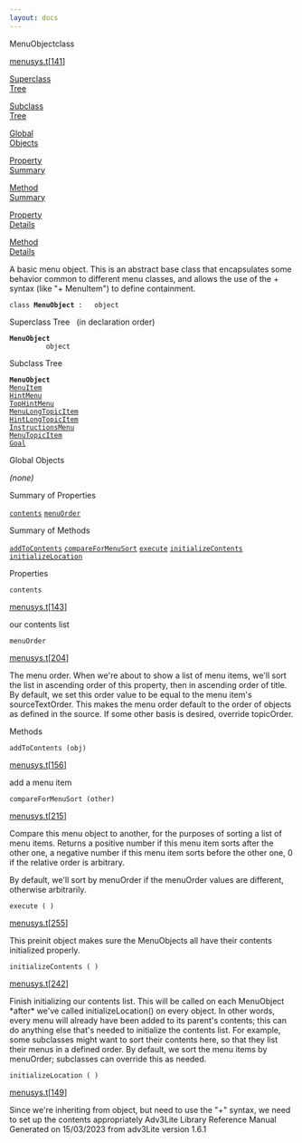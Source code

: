 ```yaml
---
layout: docs
---
```

<span class="title">MenuObject</span><span class="type">class</span>

[menusys.t](../file/menusys.t.html)\[[141](../source/menusys.t.html#141)\]

[Superclass  
Tree](#_SuperClassTree_)

[Subclass  
Tree](#_SubClassTree_)

[Global  
Objects](#_ObjectSummary_)

[Property  
Summary](#_PropSummary_)

[Method  
Summary](#_MethodSummary_)

[Property  
Details](#_Properties_)

[Method  
Details](#_Methods_)



A basic menu object. This is an abstract base class that encapsulates
some behavior common to different menu classes, and allows the use of
the + syntax (like "+ MenuItem") to define containment.

`class `**`MenuObject`**` :   object`



<span id="_SuperClassTree_"></span>



<span class="hdln">Superclass Tree</span>   (in declaration order)



**`MenuObject`**  
`         object`  
<span id="_SubClassTree_"></span>



<span class="hdln">Subclass Tree</span>  



**`MenuObject`**  
[`MenuItem`](../object/MenuItem.html)  
[`HintMenu`](../object/HintMenu.html)  
[`TopHintMenu`](../object/TopHintMenu.html)  
[`MenuLongTopicItem`](../object/MenuLongTopicItem.html)  
[`HintLongTopicItem`](../object/HintLongTopicItem.html)  
[`InstructionsMenu`](../object/InstructionsMenu.html)  
[`MenuTopicItem`](../object/MenuTopicItem.html)  
[`Goal`](../object/Goal.html)  
<span id="_ObjectSummary_"></span>



<span class="hdln">Global Objects</span>  



*(none)* <span id="_PropSummary_"></span>



<span class="hdln">Summary of Properties</span>  



[`contents`](#contents) [`menuOrder`](#menuOrder)

<span id="_MethodSummary_"></span>



<span class="hdln">Summary of Methods</span>  



[`addToContents`](#addToContents) [`compareForMenuSort`](#compareForMenuSort) [`execute`](#execute) [`initializeContents`](#initializeContents) [`initializeLocation`](#initializeLocation)

<span id="_Properties_"></span>



<span class="hdln">Properties</span>  



<span id="contents"></span>

`contents`

[menusys.t](../file/menusys.t.html)\[[143](../source/menusys.t.html#143)\]



our contents list



<span id="menuOrder"></span>

`menuOrder`

[menusys.t](../file/menusys.t.html)\[[204](../source/menusys.t.html#204)\]



The menu order. When we're about to show a list of menu items, we'll
sort the list in ascending order of this property, then in ascending
order of title. By default, we set this order value to be equal to the
menu item's sourceTextOrder. This makes the menu order default to the
order of objects as defined in the source. If some other basis is
desired, override topicOrder.



<span id="_Methods_"></span>



<span class="hdln">Methods</span>  



<span id="addToContents"></span>

`addToContents (obj)`

[menusys.t](../file/menusys.t.html)\[[156](../source/menusys.t.html#156)\]



add a menu item



<span id="compareForMenuSort"></span>

`compareForMenuSort (other)`

[menusys.t](../file/menusys.t.html)\[[215](../source/menusys.t.html#215)\]



Compare this menu object to another, for the purposes of sorting a list
of menu items. Returns a positive number if this menu item sorts after
the other one, a negative number if this menu item sorts before the
other one, 0 if the relative order is arbitrary.

By default, we'll sort by menuOrder if the menuOrder values are
different, otherwise arbitrarily.



<span id="execute"></span>

`execute ( )`

[menusys.t](../file/menusys.t.html)\[[255](../source/menusys.t.html#255)\]



This preinit object makes sure the MenuObjects all have their contents
initialized properly.



<span id="initializeContents"></span>

`initializeContents ( )`

[menusys.t](../file/menusys.t.html)\[[242](../source/menusys.t.html#242)\]



Finish initializing our contents list. This will be called on each
MenuObject \*after\* we've called initializeLocation() on every object.
In other words, every menu will already have been added to its parent's
contents; this can do anything else that's needed to initialize the
contents list. For example, some subclasses might want to sort their
contents here, so that they list their menus in a defined order. By
default, we sort the menu items by menuOrder; subclasses can override
this as needed.



<span id="initializeLocation"></span>

`initializeLocation ( )`

[menusys.t](../file/menusys.t.html)\[[149](../source/menusys.t.html#149)\]



Since we're inheriting from object, but need to use the "+" syntax, we
need to set up the contents appropriately
Adv3Lite Library Reference Manual  
Generated on 15/03/2023 from adv3Lite version 1.6.1


